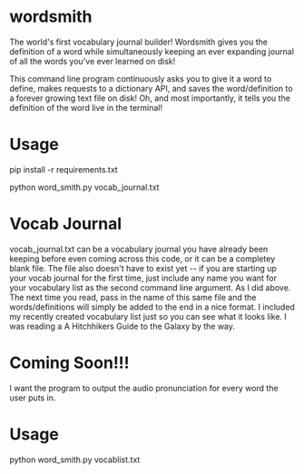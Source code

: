 # wordsmith
The world's first vocabulary journal builder! Wordsmith gives you the definition of a word while simultaneously keeping an ever expanding journal of all the words you've ever learned on disk! 

This command line program continuously asks you to give it a word to define, makes requests to a dictionary API, and saves the word/definition to a forever growing text file on disk! Oh, and most importantly, it tells you the definition of the word live in the terminal! 

# Usage
pip install -r requirements.txt

python word_smith.py vocab_journal.txt

# Vocab Journal
vocab_journal.txt can be a vocabulary journal you have already been keeping before even coming across this code, or it can be a completey blank file. The file also doesn't have to exist yet -- if you are starting up your vocab journal for the first time, just include any name you want for your vocabulary list as the second command line argument.  As I did above. The next time you read, pass in the name of this same file and the words/definitions will simply be added to the end in a nice format. I included my recently created vocabulary list just so you can see what it looks like. I was reading a A Hitchhikers Guide to the Galaxy by the way. 

# Coming Soon!!!
I want the program to output the audio pronunciation for every word the user puts in.



# Usage
python word_smith.py vocablist.txt
